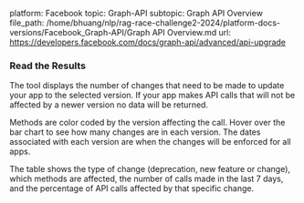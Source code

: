 platform: Facebook
topic: Graph-API
subtopic: Graph API Overview
file_path: /home/bhuang/nlp/rag-race-challenge2-2024/platform-docs-versions/Facebook_Graph-API/Graph API Overview.md
url: https://developers.facebook.com/docs/graph-api/advanced/api-upgrade

### Read the Results

The tool displays the number of changes that need to be made to update your app to the selected version. If your app makes API calls that will not be affected by a newer version no data will be returned.

Methods are color coded by the version affecting the call. Hover over the bar chart to see how many changes are in each version. The dates associated with each version are when the changes will be enforced for all apps.

The table shows the type of change (deprecation, new feature or change), which methods are affected, the number of calls made in the last 7 days, and the percentage of API calls affected by that specific change.